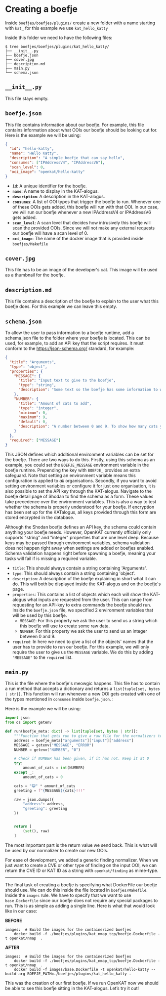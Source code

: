 # Creating a boefje

Inside `boefjes/boefjes/plugins/` create a new folder with a name starting with `kat_` for this example we use `kat_hello_katty`

Inside this folder we need to have the following files:

```shell
$ tree boefjes/boefjes/plugins/kat_hello_katty/
├── __init__.py
├── boefje.json
├── cover.jpg
├── description.md
├── main.py
└── schema.json
```

## `__init__.py`

This file stays empty.

## `boefje.json`

This file contains information about our boefje. For example, this file contains information about what OOIs our boefje should be looking out for. Here is the example we will be using:

```json
{
  "id": "hello-katty",
  "name": "Hello Katty",
  "description": "A simple boefje that can say hello",
  "consumes": ["IPAddressV4", "IPAddressV6"],
  "scan_level": 0,
  "oci_image": "openkat/hello-katty"
}
```

- **`id`**: A unique identifier for the boefje.
- **`name`**: A name to display in the KAT-alogus.
- **`description`**: A description in the KAT-alogus.
- **`consumes`**: A list of OOI types that trigger the boefje to run. Whenever one of these OOIs gets added, this boefje will run with that OOI. In our case, we will run our boefje whenever a new IPAddressV4 or IPAddressV6 gets added.
- **`scan_level`**: A scan level that decides how intrusively this boefje will scan the provided OOIs. Since we will not make any external requests our boefje will have a scan level of 0.
- **`oci_image`**: The name of the docker image that is provided inside `boefjes/Makefile`

## `cover.jpg`

This file has to be an image of the developer's cat. This image will be used as a thumbnail for the boefje.

## `description.md`

This file contains a description of the boefje to explain to the user what this boefje does. For this example we can leave this empty.

## `schema.json`

To allow the user to pass information to a boefje runtime, add a schema.json file to the folder where your boefje is located.
This can be used, for example, to add an API key that the script requires.
It must conform to the https://json-schema.org/ standard, for example:

```json
{
  "title": "Arguments",
  "type": "object",
  "properties": {
    "MESSAGE": {
      "title": "Input text to give to the boefje",
      "type": "string",
      "description": "Some text so the boefje has some information to work with. Normally you could feed this an API key or a username."
    },
    "NUMBER": {
      "title": "Amount of cats to add",
      "type": "integer",
      "minimum": 0,
      "maximum": 9,
      "default": 0,
      "description": "A number between 0 and 9. To show how many cats you want to add to the greeting"
    }
  },
  "required": ["MESSAGE"]
}
```

This JSON defines which additional environment variables can be set for the boefje.
There are two ways to do this.
Firstly, using this schema as an example, you could set the `BOEFJE_MESSAGE` environment variable in the boefje runtime.
Prepending the key with `BOEFJE_` provides an extra safeguard.
Note that setting an environment variable means this configuration is applied to _all_ organisations.
Secondly, if you want to avoid setting environment variables or configure it for just one organisation,
it is also possible to set the API key through the KAT-alogus.
Navigate to the boefje detail page of Shodan to find the schema as a form.
These values take precedence over the environment variables.
This is also a way to test whether the schema is properly understood for your boefje.
If encryption has been set up for the KATalogus, all keys provided through this form are stored encrypted in the database.

Although the Shodan boefje defines an API key, the schema could contain anything your boefje needs.
However, OpenKAT currently officially only supports "string" and "integer" properties that are one level deep.
Because keys may be passed through environment variables,
schema validation does not happen right away when settings are added or boefjes enabled.
Schema validation happens right before spawning a boefje, meaning your tasks will fail if is missing a required variable.

- `title`: This should always contain a string containing 'Arguments'.
- `type`: This should always contain a string containing 'object'.
- `description`: A description of the boefje explaining in short what it can do. This will both be displayed inside the KAT-alogus and on the boefje's page.
- `properties`: This contains a list of objects which each will show the KAT-alogus what inputs are requested from the user. This can range from requesting for an API-key to extra commands the boefje should run.
  Inside the `boefje.json` file, we specified 2 environment variables that will be used by this boefje.
  - `MESSAGE`: For this property we ask the user to send us a string which this boefje will use to create some raw data.
  - `NUMBER`: For this property we ask the user to send us an integer between 0 and 9.
- `required`: In here we need to give a list of the objects' names that the user has to provide to run our boefje. For this example, we will only require the user to give us the `MESSAGE` variable. We do this by adding `"MESSAGE"` to the `required` list.

## `main.py`

This is the file where the boefje's meowgic happens. This file has to contain a run method that accepts a dictionary and returns a `list[tuple[set, bytes | str]]`.
This function will run whenever a new OOI gets created with one of the types mentioned in `consumes` inside `boefje.json`. :

Here is the example we will be using:

```python
import json
from os import getenv

def run(boefje_meta: dict) -> list[tuple[set, bytes | str]]:
    """Function that gets run to give a raw file for the normalizers to read from"""
    address = boefje_meta["arguments"]["input"]["address"]
    MESSAGE = getenv("MESSAGE", "ERROR")
    NUMBER = getenv("NUMBER", "0")

    # Check if NUMBER has been given, if it has not. Keep it at 0
    try:
        amount_of_cats = int(NUMBER)
    except _:
        amount_of_cats = 0

    cats = "😺" * amount_of_cats
    greeting = f"{MESSAGE}{cats}!!!"

    raw = json.dumps({
        "address": address,
        "greeting": greeting
    })


    return [
        (set(), raw)
    ]
```

The most important part is the return value we send back. This is what will be used by our normalizer to create our new OOIs.

For ease of development, we added a generic finding normalizer. When we just want to create a CVE or other type of finding on the input OOI, we can return the CVE ID or KAT ID as a string with `openkat/finding` as mime-type.

---

The final task of creating a boefje is specifying what DockerFile our boefje should use. We can do this inside the file located in `boefjes/Makefile`.
Inside the `images` rule. We have to specify that we want to use `base.Dockerfile` since our boefje does not require any special packages to run. This is as simple as adding a single line. Here is what that would look like in our case:

**BEFORE**

```
images:  # Build the images for the containerized boefjes
	docker build -f ./boefjes/plugins/kat_nmap_tcp/boefje.Dockerfile -t openkat/nmap  .
```

**AFTER**

```
images:  # Build the images for the containerized boefjes
	docker build -f ./boefjes/plugins/kat_nmap_tcp/boefje.Dockerfile -t openkat/nmap  .
	docker build -f images/base.Dockerfile -t openkat/hello-katty --build-arg BOEFJE_PATH=./boefjes/plugins/kat_hello_katty .
```

This was the creation of our first boefje. If we run OpenKAT now we should be able to see this boefje sitting in the KAT-alogus. Let’s try it out!
